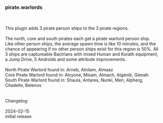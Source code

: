 ### pirate.warlords
<br>
<br>
This plugin adds 3 pirate person ships to the 3 pirate regions.<br>
<br>
The north, core and south pirates each get a pirate warlord person ship. Like other person ships, the average spawn time is like 10 minutes, and the chance of appearing if no other person ships exist for this region is 50%. All 3 ships are captureable Bactrians with mixed Human and Korath equipment, a Jump Drive, 5 Androids and some attribute improvements. <br>
<br>
North Pirate Warlord found in: Arneb, Alnilam, Almaaz <br>
Core Pirate Warlord found in: Alcyone, Misam, Almach, Algenib, Gienah <br>
South Pirate Warlord found in: Shaula, Antares, Nunki, Men, Alpherg, Citadelle, Belenos <br>
<br>
<br>
Changelog:<br>
<br>
2024-02-15<br>
initial release<br>

